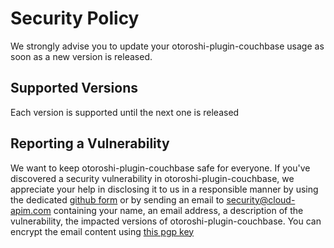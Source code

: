 # Security Policy

We strongly advise you to update your otoroshi-plugin-couchbase usage as soon as a new version is released.

## Supported Versions

Each version is supported until the next one is released

## Reporting a Vulnerability

We want to keep otoroshi-plugin-couchbase safe for everyone. If you've discovered a security vulnerability in otoroshi-plugin-couchbase, we appreciate your help in disclosing it to us in a responsible manner by using the dedicated [github form](https://github.com/cloud-apim/otoroshi-plugin-couchbase/security) or by sending an email to [security@cloud-apim.com](mailto:security@cloud-apim.com) containing your name, an email address, a description of the vulnerability, the impacted versions of otoroshi-plugin-couchbase. You can encrypt the email content using [this pgp key](https://mathieuancelin.keybase.pub/pgp_key.asc)